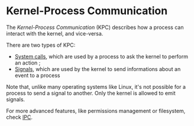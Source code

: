 # Kernel-Process Communication

The _Kernel-Process Communication_ (KPC) describes how a process can interact with the kernel, and vice-versa.

There are two types of KPC:

- [System calls](syscalls.md), which are used by a process to ask the kernel to perform an action ;
- [Signals](signals.md), which are used by the kernel to send informations about an event to a process

Note that, unlike many operating systems like Linux, it's not possible for a process to send a signal to another. Only the kernel is allowed to emit signals.

For more advanced features, like permissions management or filesystem, check [IPC](../../technical/ipc.md).
